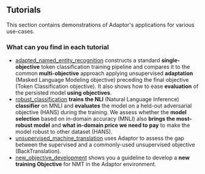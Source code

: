 ## Tutorials

This section contains demonstrations of Adaptor's applications for various use-cases.

### What can you find in each tutorial

* [adapted_named_entity_recognition](adapted_named_entity_recognition.ipynb) constructs a standard **single-objective** token classification training pipeline and compares it to the common **multi-objective** approach applying unsupervised **adaptation** (Masked Language Modeling objective) preceding the final objective (Token Classification objective). It also shows how to ease **evaluation** of the persisted model **using objectives**.
* [robust_classification](robust_classification.ipynb) **trains the NLI** (Natural Language Inference) **classifier** on MNLI and **evaluates** the model on a held-out adversarial objective (HANS) during the training. We assess whether the **model selection** based on in-domain accuracy (MNLI) also **brings the most-robust model** and **what in-domain price we need to pay** to make the model robust to other dataset (HANS).
* [unsupervised_machine_translation](unsupervised_machine_translation.ipynb) uses Adaptor to assess the gap between the supervised and a commonly-used unsupervised objective (BackTranslation).
* [new_objective_development](new_objective_development.ipynb) shows you a guideline to develop a **new training Objective** for NMT in the Adaptor environment.